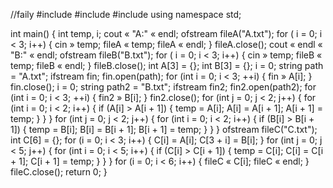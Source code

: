 //faily
#include <iostream>
#include <fstream>
#include <string>
using namespace std;

int main()
{
int temp, i;
cout « "A:" « endl;
ofstream fileA("A.txt");
for ( i = 0; i < 3; i++)
{
cin » temp;
fileA « temp;
fileA « endl;
}
fileA.close();
cout « endl « "B:" « endl;
ofstream fileB("B.txt");
for ( i = 0; i < 3; i++)
{
cin » temp;
fileB « temp;
fileB « endl;
}
fileB.close();
int A[3] = {};
int B[3] = {};
i = 0;
string path = "A.txt";
ifstream fin;
fin.open(path);
for (int i = 0; i < 3; ++i)
{
fin » A[i];
}
fin.close();
i = 0;
string path2 = "B.txt";
ifstream fin2;
fin2.open(path2);
for (int i = 0; i < 3; ++i)
{
fin2 » B[i];
}
fin2.close();
for (int j = 0; j < 2; j++) {
for (int i = 0; i < 2; i++) {
if (A[i] > A[i + 1]) {
temp = A[i];
A[i] = A[i + 1];
A[i + 1] = temp;
}
}
}
for (int j = 0; j < 2; j++) {
for (int i = 0; i < 2; i++) {
if (B[i] > B[i + 1]) {
temp = B[i];
B[i] = B[i + 1];
B[i + 1] = temp;
}
}
}
ofstream fileC("C.txt");
int C[6] = {};
for (i = 0; i < 3; i++)
{
C[i] = A[i];
C[3 + i] = B[i];
}
for (int j = 0; j < 5; j++) {
for (int i = 0; i < 5; i++) {
if (C[i] > C[i + 1]) {
temp = C[i];
C[i] = C[i + 1];
C[i + 1] = temp;
}
}
}
for (i = 0; i < 6; i++)
{
fileC « C[i];
fileC « endl;
}
fileC.close();
return 0;
}
